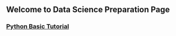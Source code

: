 ## Welcome to Data Science Preparation Page

### [Python Basic Tutorial](./python/basic_python/data_type.md)

